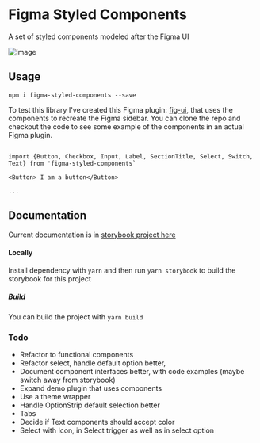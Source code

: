 # Figma Styled Components
A set of styled components modeled after the Figma UI

![image](https://user-images.githubusercontent.com/170681/62256697-2b65f500-b3b7-11e9-9937-7673ab072c84.png)

## Usage

```npm i figma-styled-components --save```

To test this library I've created this Figma plugin: [fig-ui](https://github.com/jhardy/fig-ui), that uses the components to recreate the Figma sidebar. You can clone the repo and checkout the code to see some example of the components in an actual Figma plugin.

```

import {Button, Checkbox, Input, Label, SectionTitle, Select, Switch, Text} from 'figma-styled-components`

<Button> I am a button</Button>

...

```

## Documentation

Current documentation is in [storybook project here](https://determined-borg-d1ccaa.netlify.com/)


#### Locally
Install dependency with `yarn` and then run `yarn storybook` to build the storybook for this project

##### Build
You can build the project with `yarn build`

### Todo
* Refactor to functional components
* Refactor select, handle default option better,
* Document component interfaces better, with code examples (maybe switch away from storybook)
* Expand demo plugin that uses components
* Use a theme wrapper
* Handle OptionStrip default selection better
* Tabs
* Decide if Text components should accept color
* Select with Icon, in Select trigger as well as in select option


